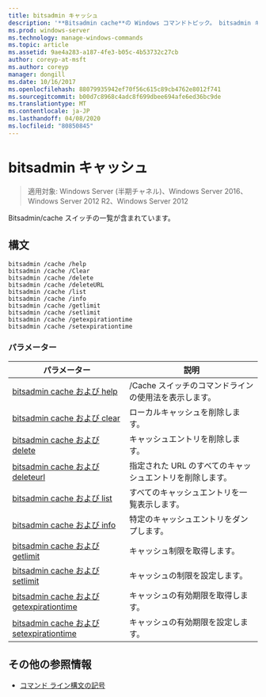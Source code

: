 ```yaml
---
title: bitsadmin キャッシュ
description: '**Bitsadmin cache**の Windows コマンドトピック。 bitsadmin キャッシュスイッチの一覧が含まれています。'
ms.prod: windows-server
ms.technology: manage-windows-commands
ms.topic: article
ms.assetid: 9ae4a283-a187-4fe3-b05c-4b53732c27cb
author: coreyp-at-msft
ms.author: coreyp
manager: dongill
ms.date: 10/16/2017
ms.openlocfilehash: 88079935942ef70f56c615c89cb4762e8012f741
ms.sourcegitcommit: b00d7c8968c4adc8f699dbee694afe6ed36bc9de
ms.translationtype: MT
ms.contentlocale: ja-JP
ms.lasthandoff: 04/08/2020
ms.locfileid: "80850845"
---
```

# <a name="bitsadmin-cache"></a>bitsadmin キャッシュ

>適用対象: Windows Server (半期チャネル)、Windows Server 2016、Windows Server 2012 R2、Windows Server 2012

Bitsadmin/cache スイッチの一覧が含まれています。

## <a name="syntax"></a>構文

```
bitsadmin /cache /help
bitsadmin /cache /Clear
bitsadmin /cache /delete
bitsadmin /cache /deleteURL
bitsadmin /cache /list
bitsadmin /cache /info
bitsadmin /cache /getlimit
bitsadmin /cache /setlimit
bitsadmin /cache /getexpirationtime
bitsadmin /cache /setexpirationtime
```

### <a name="parameters"></a>パラメーター

| パラメーター | 説明 |
| -------------- | -------------- |
| [bitsadmin cache および help](bitsadmin-cache-and-help.md) | /Cache スイッチのコマンドラインの使用法を表示します。 |
| [bitsadmin cache および clear](bitsadmin-cache-clear.md) | ローカルキャッシュを削除します。 |
| [bitsadmin cache および delete](bitsadmin-cache-and-delete.md) | キャッシュエントリを削除します。 |
| [bitsadmin cache および deleteurl](bitsadmin-cache-and-deleteurl.md) | 指定された URL のすべてのキャッシュエントリを削除します。 |
| [bitsadmin cache および list](bitsadmin-cache-and-list.md) | すべてのキャッシュエントリを一覧表示します。 |
| [bitsadmin cache および info](bitsadmin-cache-and-info.md) | 特定のキャッシュエントリをダンプします。 |
| [bitsadmin cache および getlimit](bitsadmin-cache-and-getlimit.md) | キャッシュ制限を取得します。 |
| [bitsadmin cache および setlimit](bitsadmin-cache-and-setlimit.md) | キャッシュの制限を設定します。 |
| [bitsadmin cache および getexpirationtime](bitsadmin-cache-and-getexpirationtime.md) | キャッシュの有効期限を取得します。 |
| [bitsadmin cache および setexpirationtime](bitsadmin-cache-and-setexpirationtime.md) | キャッシュの有効期限を設定します。 |

## <a name="additional-references"></a>その他の参照情報

- [コマンド ライン構文の記号](command-line-syntax-key.md)
